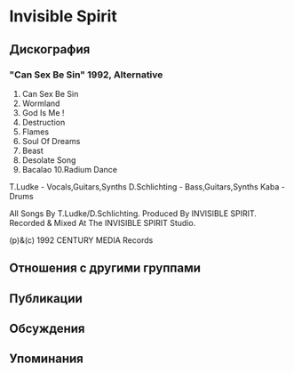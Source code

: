 # Invisible Spirit



## Дискография

### "Can Sex Be Sin" 1992, Alternative

1. Can Sex Be Sin
2. Wormland
3. God Is Me !
4. Destruction
5. Flames
6. Soul Of Dreams
7. Beast
8. Desolate Song
9. Bacalao
10.Radium Dance

 T.Ludke - Vocals,Guitars,Synths
 D.Schlichting - Bass,Guitars,Synths
 Kaba - Drums

All Songs By T.Ludke/D.Schlichting.
Produced By INVISIBLE SPIRIT.
Recorded & Mixed At The INVISIBLE SPIRIT
Studio.

(p)&(c) 1992 CENTURY MEDIA Records


## Отношения с другими группами


## Публикации


## Обсуждения


## Упоминания

